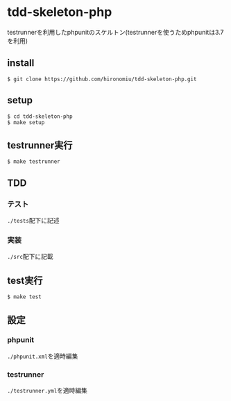 # tdd-skeleton-php
testrunnerを利用したphpunitのスケルトン(testrunnerを使うためphpunitは3.7を利用)

## install

```
$ git clone https://github.com/hironomiu/tdd-skeleton-php.git
```

## setup

```
$ cd tdd-skeleton-php
$ make setup
```

## testrunner実行

```
$ make testrunner
```

## TDD

### テスト
`./tests`配下に記述

### 実装
`./src`配下に記載

## test実行

```
$ make test
```

## 設定

### phpunit
`./phpunit.xml`を適時編集

### testrunner
`./testrunner.yml`を適時編集

